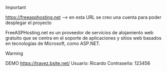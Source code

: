 > [!IMPORTANT]
https://freeasphosting.net                 --> en esta URL se creo una cuenta para poder desplegar el proyecto

FreeASPHosting.net es un proveedor de servicios de alojamiento web gratuito que se centra
en el soporte de aplicaciones y sitios web basados en tecnologías de Microsoft, como ASP.NET. 

> [!WARNING]
 DEMO
 https://travez.bsite.net/
 Usuario: Ricardo         Contraseña: 123456
